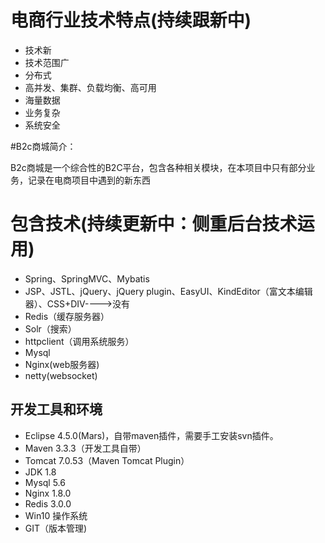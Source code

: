 # 电商行业技术特点(持续跟新中)

* 技术新
* 技术范围广
* 分布式
* 高并发、集群、负载均衡、高可用
* 海量数据
* 业务复杂
* 系统安全

#B2c商城简介：

B2c商城是一个综合性的B2C平台，包含各种相关模块，在本项目中只有部分业务，记录在电商项目中遇到的新东西

# 包含技术(持续更新中：侧重后台技术运用)

* Spring、SpringMVC、Mybatis
* JSP、JSTL、jQuery、jQuery plugin、EasyUI、KindEditor（富文本编辑器）、CSS+DIV---->没有
* Redis（缓存服务器）
* Solr（搜索）
* httpclient（调用系统服务）
* Mysql
* Nginx(web服务器)
* netty(websocket)

## 开发工具和环境

* Eclipse 4.5.0(Mars)，自带maven插件，需要手工安装svn插件。
* Maven 3.3.3（开发工具自带）
* Tomcat 7.0.53（Maven Tomcat Plugin）
* JDK 1.8
* Mysql 5.6
* Nginx 1.8.0
* Redis 3.0.0
* Win10 操作系统
* GIT（版本管理)
